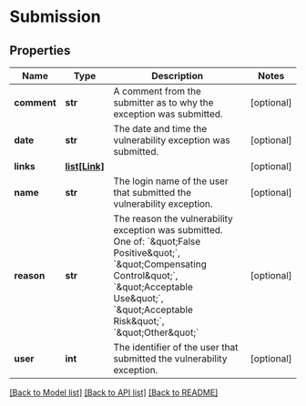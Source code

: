 # Submission

## Properties
Name | Type | Description | Notes
------------ | ------------- | ------------- | -------------
**comment** | **str** | A comment from the submitter as to why the exception was submitted. | [optional] 
**date** | **str** | The date and time the vulnerability exception was submitted. | [optional] 
**links** | [**list[Link]**](Link.md) |  | [optional] 
**name** | **str** | The login name of the user that submitted the vulnerability exception. | [optional] 
**reason** | **str** | The reason the vulnerability exception was submitted. One of: &#x60;\&quot;False Positive\&quot;&#x60;, &#x60;\&quot;Compensating Control\&quot;&#x60;, &#x60;\&quot;Acceptable Use\&quot;&#x60;, &#x60;\&quot;Acceptable Risk\&quot;&#x60;, &#x60;\&quot;Other\&quot;&#x60; | [optional] 
**user** | **int** | The identifier of the user that submitted the vulnerability exception. | [optional] 

[[Back to Model list]](../README.md#documentation-for-models) [[Back to API list]](../README.md#documentation-for-api-endpoints) [[Back to README]](../README.md)


